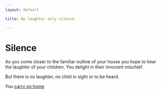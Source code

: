 ```yaml
---
layout: default

title: No laughter only silence

---
```


# Silence

As you come closer to the familiar outline of your house you hope to hear the laughter of your children. You delight in their innocent mischief.

But there is no laughter, no child in sight or to be heard.

You [carry on home](/home/yard)